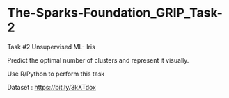 # The-Sparks-Foundation_GRIP_Task-2
Task #2 Unsupervised ML- Iris 

Predict the optimal number of clusters and represent it visually.

Use R/Python to perform this task

Dataset : https://bit.ly/3kXTdox

